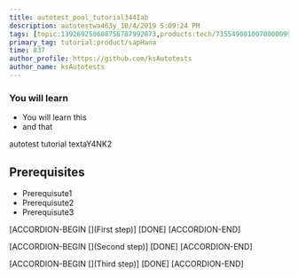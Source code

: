 ```yaml
---
title: autotest_pool_tutorial344Iab
description: autotestwa463y_10/4/2019 5:09:24 PM
tags: [topic:139269250608756787992873,products:tech/73554900100700000996,tutorial:experience/advanced]
primary_tag: tutorial:product/sapHana
time: 837
author_profile: https://github.com/ksAutotests
author_name: ksAutotests
---
```

### You will learn
- You will learn this
- and that

autotest tutorial textaY4NK2

## Prerequisites
- Prerequisute1
- Prerequisute2
- Prerequisute3

[ACCORDION-BEGIN [](First step)]
[DONE]
[ACCORDION-END]

[ACCORDION-BEGIN [](Second step)]
[DONE]
[ACCORDION-END]

[ACCORDION-BEGIN [](Third step)]
[DONE]
[ACCORDION-END]

